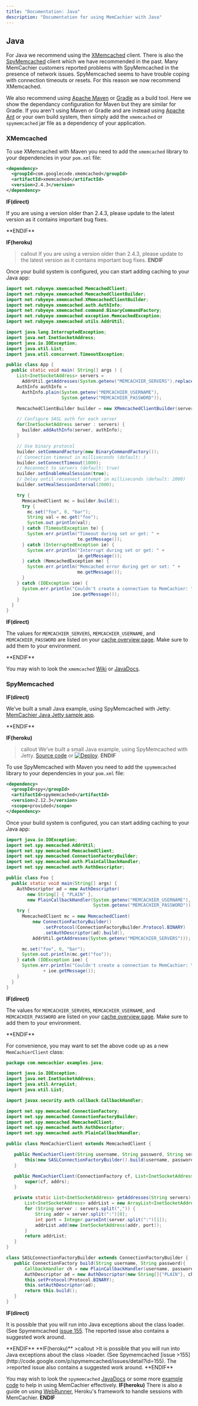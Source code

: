 ```yaml
---
title: "Documentation: Java"
description: "Documentation for using MemCachier with Java"
---
```


## Java

For Java we recommend using the
[XMemcached](https://github.com/killme2008/xmemcached) client. There is also
the [SpyMemcached](https://github.com/couchbase/spymemcached) client which we
have recommended in the past. Many MemCachier customers reported problems with
SpyMemcached in the presence of network issues. SpyMemcached seems to have
trouble coping with connection timeouts or resets. For this reason we now
recommend XMemcached.

We also recommend using [Apache Maven](https://maven.apache.org/) or
[Gradle](https://gradle.org/) as a build tool. Here we show the dependancy
configuration for Maven but they are similar for Gradle.
If you aren't using Maven or Gradle and are instead using
[Apache Ant](https://ant.apache.org/) or your own build system, then
simply add the `xmemcached` or `spymemcached` jar file as a dependency of your application.

### XMemcached

To use XMemcached with Maven you need to add the `xmemcached` library to
your dependencies in your `pom.xml` file:

```xml
<dependency>
  <groupId>com.googlecode.xmemcached</groupId>
  <artifactId>xmemcached</artifactId>
  <version>2.4.3</version>
</dependency>
```

**IF(direct)**
<p class="alert alert-info">
If you are using a version older than 2.4.3, please update to the latest version
as it contains important bug fixes.
</p>
**ENDIF**

**IF(heroku)**
>callout
>If you are using a version older than 2.4.3, please update to the latest version
>as it contains important bug fixes.
**ENDIF**

Once your build system is configured, you can start adding caching to your Java
app:

```java
import net.rubyeye.xmemcached.MemcachedClient;
import net.rubyeye.xmemcached.MemcachedClientBuilder;
import net.rubyeye.xmemcached.XMemcachedClientBuilder;
import net.rubyeye.xmemcached.auth.AuthInfo;
import net.rubyeye.xmemcached.command.BinaryCommandFactory;
import net.rubyeye.xmemcached.exception.MemcachedException;
import net.rubyeye.xmemcached.utils.AddrUtil;

import java.lang.InterruptedException;
import java.net.InetSocketAddress;
import java.io.IOException;
import java.util.List;
import java.util.concurrent.TimeoutException;

public class App {
  public static void main( String[] args ) {
    List<InetSocketAddress> servers =
      AddrUtil.getAddresses(System.getenv("MEMCACHIER_SERVERS").replace(",", " "));
    AuthInfo authInfo =
      AuthInfo.plain(System.getenv("MEMCACHIER_USERNAME"),
                     System.getenv("MEMCACHIER_PASSWORD"));

    MemcachedClientBuilder builder = new XMemcachedClientBuilder(servers);

    // Configure SASL auth for each server
    for(InetSocketAddress server : servers) {
      builder.addAuthInfo(server, authInfo);
    }

    // Use binary protocol
    builder.setCommandFactory(new BinaryCommandFactory());
    // Connection timeout in milliseconds (default: )
    builder.setConnectTimeout(1000);
    // Reconnect to servers (default: true)
    builder.setEnableHealSession(true);
    // Delay until reconnect attempt in milliseconds (default: 2000)
    builder.setHealSessionInterval(2000);

    try {
      MemcachedClient mc = builder.build();
      try {
        mc.set("foo", 0, "bar");
        String val = mc.get("foo");
        System.out.println(val);
      } catch (TimeoutException te) {
        System.err.println("Timeout during set or get: " +
                           te.getMessage());
      } catch (InterruptedException ie) {
        System.err.println("Interrupt during set or get: " +
                           ie.getMessage());
      } catch (MemcachedException me) {
        System.err.println("Memcached error during get or set: " +
                           me.getMessage());
      }
    } catch (IOException ioe) {
      System.err.println("Couldn't create a connection to MemCachier: " +
                         ioe.getMessage());
    }
  }
}
```

**IF(direct)**
<p class="alert alert-info">
The values for <code>MEMCACHIER_SERVERS</code>, <code>MEMCACHIER_USERNAME</code>, and
<code>MEMCACHIER_PASSWORD</code> are listed on your
<a href="https://www.memcachier.com/caches">cache overview page</a>. Make sure to add them
to your environment.
</p>
**ENDIF**

You may wish to look the `xmemcached`
[Wiki](https://github.com/killme2008/xmemcached/wiki) or
[JavaDocs](http://fnil.net/docs/xmemcached/).

### SpyMemcached

**IF(direct)**
<p class="alert alert-info">
We’ve built a small Java example, using SpyMemcached with Jetty:
<a href="https://github.com/memcachier/examples-java">MemCachier Java Jetty sample app</a>.
</p>
**ENDIF**

**IF(heroku)**
>callout
>We’ve built a small Java example, using SpyMemcached with Jetty.
><a class="github-source-code" href="https://github.com/memcachier/examples-java">Source code</a> or
>[![Deploy](https://www.herokucdn.com/deploy/button.png)](https://heroku.com/deploy?template=https://github.com/memcachier/examples-java).
**ENDIF**

To use SpyMemcached with Maven you need to add the `spymemcached` library to
your dependencies in your `pom.xml` file:

```xml
<dependency>
  <groupId>spy</groupId>
  <artifactId>spymemcached</artifactId>
  <version>2.12.3</version>
  <scope>provided</scope>
</dependency>
```

Once your build system is configured, you can start adding caching to your Java
app:

```java
import java.io.IOException;
import net.spy.memcached.AddrUtil;
import net.spy.memcached.MemcachedClient;
import net.spy.memcached.ConnectionFactoryBuilder;
import net.spy.memcached.auth.PlainCallbackHandler;
import net.spy.memcached.auth.AuthDescriptor;

public class Foo {
  public static void main(String[] args) {
    AuthDescriptor ad = new AuthDescriptor(
        new String[] { "PLAIN" },
        new PlainCallbackHandler(System.getenv("MEMCACHIER_USERNAME"),
                                 System.getenv("MEMCACHIER_PASSWORD")));
    try {
      MemcachedClient mc = new MemcachedClient(
          new ConnectionFactoryBuilder()
              .setProtocol(ConnectionFactoryBuilder.Protocol.BINARY)
              .setAuthDescriptor(ad).build(),
          AddrUtil.getAddresses(System.getenv("MEMCACHIER_SERVERS")));

      mc.set("foo", 0, "bar");
      System.out.println(mc.get("foo"));
    } catch (IOException ioe) {
      System.err.println("Couldn't create a connection to MemCachier: \nIOException "
              + ioe.getMessage());
    }
  }
}
```

**IF(direct)**
<p class="alert alert-info">
The values for <code>MEMCACHIER_SERVERS</code>, <code>MEMCACHIER_USERNAME</code>, and
<code>MEMCACHIER_PASSWORD</code> are listed on your
<a href="https://www.memcachier.com/caches">cache overview page</a>. Make sure to add them
to your environment.
</p>
**ENDIF**

For convenience, you may want to set the above code up as a new `MemCachierClient`
class:

```java
package com.memcachier.examples.java;

import java.io.IOException;
import java.net.InetSocketAddress;
import java.util.ArrayList;
import java.util.List;

import javax.security.auth.callback.CallbackHandler;

import net.spy.memcached.ConnectionFactory;
import net.spy.memcached.ConnectionFactoryBuilder;
import net.spy.memcached.MemcachedClient;
import net.spy.memcached.auth.AuthDescriptor;
import net.spy.memcached.auth.PlainCallbackHandler;

public class MemCachierClient extends MemcachedClient {

   public MemCachierClient(String username, String password, String servers) throws IOException {
       this(new SASLConnectionFactoryBuilder().build(username, password), getAddresses(servers));
   }

   public MemCachierClient(ConnectionFactory cf, List<InetSocketAddress> addrs) throws IOException {
       super(cf, addrs);
   }

   private static List<InetSocketAddress> getAddresses(String servers) {
       List<InetSocketAddress> addrList = new ArrayList<InetSocketAddress>();
       for (String server : servers.split(",")) {
           String addr = server.split(":")[0];
           int port = Integer.parseInt(server.split(":")[1]);
           addrList.add(new InetSocketAddress(addr, port));
       }
       return addrList;
   }
}

class SASLConnectionFactoryBuilder extends ConnectionFactoryBuilder {
   public ConnectionFactory build(String username, String password){
       CallbackHandler ch = new PlainCallbackHandler(username, password);
       AuthDescriptor ad = new AuthDescriptor(new String[]{"PLAIN"}, ch);
       this.setProtocol(Protocol.BINARY);
       this.setAuthDescriptor(ad);
       return this.build();
   }
}
```
**IF(direct)**
<p class="alert alert-info">
It is possible that you will run into Java exceptions about the class
loader. (See Spymemcached
<a href="http://code.google.com/p/spymemcached/issues/detail?id=155">issue 155</a>.
The reported issue also contains a suggested work around.
</p>
**ENDIF**
**IF(heroku)**
>callout
>It is possible that you will run into Java exceptions about the class
>loader. (See Spymemcached [issue
>155](http://code.google.com/p/spymemcached/issues/detail?id=155). The
>reported issue also contains a suggested work around.
**ENDIF**

You may wish to look the `spymemcached`
[JavaDocs](https://dustin.github.io/java-memcached-client/apidocs/) or some
more [example code](https://code.google.com/p/spymemcached/wiki/Examples) to
help in using MemCachier effectively.
**IF(heroku)**
There is also a guide on using
[WebRunner](https://devcenter.heroku.com/articles/java-webapp-runner),
Heroku's framework to handle sessions with MemCachier.
**ENDIF**
